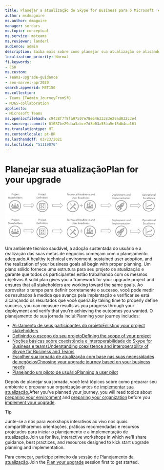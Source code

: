 ```yaml
---
title: Planejar a atualização do Skype for Business para o Microsoft Teams
author: msdmaguire
ms.author: dmaguire
manager: serdars
ms.topic: conceptual
ms.service: msteams
ms.reviewer: landerl
audience: admin
description: Saiba mais sobre como planejar sua atualização se alisando aos participantes e, em seguida, desempare o projeto.
localization_priority: Normal
f1.keywords:
- CSH
ms.custom:
- Teams-upgrade-guidance
- seo-marvel-apr2020
search.appverid: MET150
ms.collection:
- Teams_ITAdmin_JourneyFromSfB
- M365-collaboration
appliesto:
- Microsoft Teams
ms.openlocfilehash: c9438f7f8fa97507e78e64633383e29ad032c3e4
ms.sourcegitcommit: 01087be29daa3abce7d3b03a55ba5ef8db4ca161
ms.translationtype: MT
ms.contentlocale: pt-BR
ms.lasthandoff: 03/23/2021
ms.locfileid: "51119070"
---
```

# <a name="plan-for-your-upgrade"></a><span data-ttu-id="43d8c-103">Planejar sua atualização</span><span class="sxs-lookup"><span data-stu-id="43d8c-103">Plan for your upgrade</span></span>

<span data-ttu-id="43d8c-104">![Diagrama da jornada de atualização do Teams](media/upgrade-banner-main.png "Certifique-se de que seu projeto está definido para o sucesso com a equipe de projeto certa. Defina o escopo, as metas e a linha do tempo do projeto. Confirme a preparação técnica e do usuário. Execute seu plano de lançamento. Mantenha o impulso para maximizar os resultados.")</span><span class="sxs-lookup"><span data-stu-id="43d8c-104">![Diagram of the Teams upgrade journey](media/upgrade-banner-main.png "Ensure your project is set up for success with the right project team. Define your project scope, goals, and timeline. Confirm both technical and user readiness. Execute your rollout plan. Maintain momentum to maximize results.")</span></span>

<span data-ttu-id="43d8c-105">Um ambiente técnico saudável, a adoção sustentada do usuário e a realização das suas metas de negócios começam com o planejamento adequado.</span><span class="sxs-lookup"><span data-stu-id="43d8c-105">A healthy technical environment, sustained user adoption, and the realization of your business goals all begin with proper planning.</span></span> <span data-ttu-id="43d8c-106">Um plano sólido fornece uma estrutura para seu projeto de atualização e garante que todos os participantes estão trabalhando com os mesmos objetivos.</span><span class="sxs-lookup"><span data-stu-id="43d8c-106">A solid plan gives you a framework for your upgrade project and ensures that all stakeholders are working toward the same goals.</span></span> <span data-ttu-id="43d8c-107">Ao aproveitar o tempo para definir corretamente o sucesso, você pode medir os resultados à medida que avança pela implantação e verificar se está alcançando os resultados que você queria.</span><span class="sxs-lookup"><span data-stu-id="43d8c-107">By taking time to properly define success, you can measure results as you progress through your deployment and verify that you're achieving the outcomes you wanted.</span></span> <span data-ttu-id="43d8c-108">O planejamento de sua jornada inclui:</span><span class="sxs-lookup"><span data-stu-id="43d8c-108">Planning your journey includes:</span></span>

- [<span data-ttu-id="43d8c-109">Alistamento de seus participantes do projeto</span><span class="sxs-lookup"><span data-stu-id="43d8c-109">Enlisting your project stakeholders</span></span>](upgrade-enlist-stakeholders.md)
- [<span data-ttu-id="43d8c-110">Definindo o escopo do seu projeto</span><span class="sxs-lookup"><span data-stu-id="43d8c-110">Defining the scope of your project</span></span>](./upgrade-define-project-scope.md)
- [<span data-ttu-id="43d8c-111">Noções básicas sobre coexistência e interoperabilidade do Skype for Business e teams</span><span class="sxs-lookup"><span data-stu-id="43d8c-111">Understanding coexistence and interoperability of Skype for Business and Teams</span></span>](./teams-and-skypeforbusiness-coexistence-and-interoperability.md)
- [<span data-ttu-id="43d8c-112">Escolher sua jornada de atualização com base nas suas necessidades de negócios</span><span class="sxs-lookup"><span data-stu-id="43d8c-112">Choosing your upgrade journey based on your business needs</span></span>](upgrade-and-coexistence-of-skypeforbusiness-and-teams.md)
- [<span data-ttu-id="43d8c-113">Planejando um piloto de usuário</span><span class="sxs-lookup"><span data-stu-id="43d8c-113">Planning a user pilot</span></span>](pilot-essentials.md)

<span data-ttu-id="43d8c-114">Depois de planejar sua jornada, você lerá [](upgrade-prepare-environment.md) tópicos sobre [](upgrade-prepare-organization.md) como preparar seu ambiente e preparar sua organização antes de [implementar sua atualização.](upgrade-to-teams.md)</span><span class="sxs-lookup"><span data-stu-id="43d8c-114">After you've planned your journey, you will read topics about [preparing your environment](upgrade-prepare-environment.md) and [preparing your organization](upgrade-prepare-organization.md) before you [implement your upgrade](upgrade-to-teams.md).</span></span>  

> [!TIP]
> <span data-ttu-id="43d8c-115">Junte-se a nós para workshops interativos ao vivo nos quais compartilharemos orientações, práticas recomendadas e recursos projetados para iniciar o planejamento e a implementação de atualização.</span><span class="sxs-lookup"><span data-stu-id="43d8c-115">Join us for live, interactive workshops in which we'll share guidance, best practices, and resources designed to kick start upgrade planning and implementation.</span></span>
>
> <span data-ttu-id="43d8c-116">Para começar, participe primeiro da sessão de [Planejamento da atualização](./upgrade-workshops-landing-page.yml).</span><span class="sxs-lookup"><span data-stu-id="43d8c-116">Join the [Plan your upgrade](./upgrade-workshops-landing-page.yml) session first to get started.</span></span>